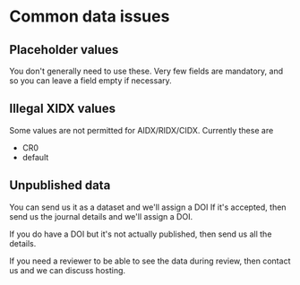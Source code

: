 # Common data issues

## Placeholder values

You don't generally need to use these. Very few fields are mandatory, and so you can leave a field empty if necessary.

## Illegal XIDX values

Some values are not permitted for AIDX/RIDX/CIDX. Currently these are

* CR0
* default

## Unpublished data

You can send us it as a dataset and we'll assign a DOI If it's accepted, then send us the journal details and we'll assign a DOI.&#x20;

If you do have a DOI but it's not actually published, then send us all the details.&#x20;

If you need a reviewer to be able to see the data during review, then contact us and we can discuss hosting.
